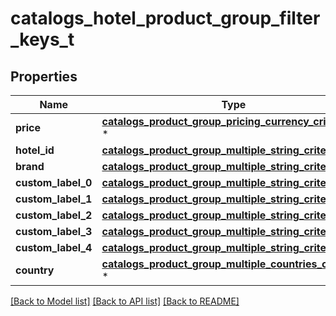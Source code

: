 # catalogs_hotel_product_group_filter_keys_t

## Properties
Name | Type | Description | Notes
------------ | ------------- | ------------- | -------------
**price** | [**catalogs_product_group_pricing_currency_criteria_t**](catalogs_product_group_pricing_currency_criteria.md) \* |  | 
**hotel_id** | [**catalogs_product_group_multiple_string_criteria_t**](catalogs_product_group_multiple_string_criteria.md) \* |  | 
**brand** | [**catalogs_product_group_multiple_string_criteria_t**](catalogs_product_group_multiple_string_criteria.md) \* |  | 
**custom_label_0** | [**catalogs_product_group_multiple_string_criteria_t**](catalogs_product_group_multiple_string_criteria.md) \* |  | 
**custom_label_1** | [**catalogs_product_group_multiple_string_criteria_t**](catalogs_product_group_multiple_string_criteria.md) \* |  | 
**custom_label_2** | [**catalogs_product_group_multiple_string_criteria_t**](catalogs_product_group_multiple_string_criteria.md) \* |  | 
**custom_label_3** | [**catalogs_product_group_multiple_string_criteria_t**](catalogs_product_group_multiple_string_criteria.md) \* |  | 
**custom_label_4** | [**catalogs_product_group_multiple_string_criteria_t**](catalogs_product_group_multiple_string_criteria.md) \* |  | 
**country** | [**catalogs_product_group_multiple_countries_criteria_t**](catalogs_product_group_multiple_countries_criteria.md) \* |  | 

[[Back to Model list]](../README.md#documentation-for-models) [[Back to API list]](../README.md#documentation-for-api-endpoints) [[Back to README]](../README.md)


